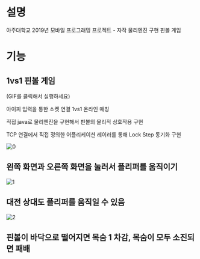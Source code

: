 # 설명
아주대학교 2019년 모바일 프로그래밍 프로젝트 - 자작 물리엔진 구현 핀볼 게임

# 기능

## 1vs1 핀볼 게임

(GIF를 클릭해서 실행하세요)

아이피 입력을 통한 소켓 연결 1vs1 온라인 매칭

직접 java로 물리엔진을 구현해서 핀볼의 물리적 상호작용 구현

TCP 연결에서 직접 정의한 어플리케이션 레이러를 통해 Lock Step 동기화 구현

![0](https://github.com/nyanpasu-life/DIY-Physics-Pinball-App/assets/118531617/aa75ff5b-dda3-42f4-b861-d4daa4c79de3)

## 왼쪽 화면과 오른쪽 화면을 눌러서 플리퍼를 움직이기

![1](https://github.com/nyanpasu-life/DIY-Physics-Pinball-App/assets/118531617/a01a7428-75da-445f-b983-47b50c19f5b6)

## 대전 상대도 플리퍼를 움직일 수 있음

![2](https://github.com/nyanpasu-life/DIY-Physics-Pinball-App/assets/118531617/c4797322-a3f1-4c88-be9e-7d23d65d942b)


## 핀볼이 바닥으로 떨어지면 목숨 1 차감, 목숨이 모두 소진되면 패배
